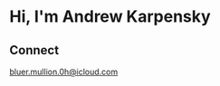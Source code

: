 # Hi, I'm Andrew Karpensky
## Connect
[bluer.mullion.0h@icloud.com](mailto:bluer.mullion.0h@icloud.com)
